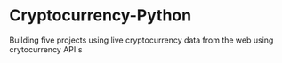 # Cryptocurrency-Python
 Building five projects using live cryptocurrency data from the web using crytocurrency API's
